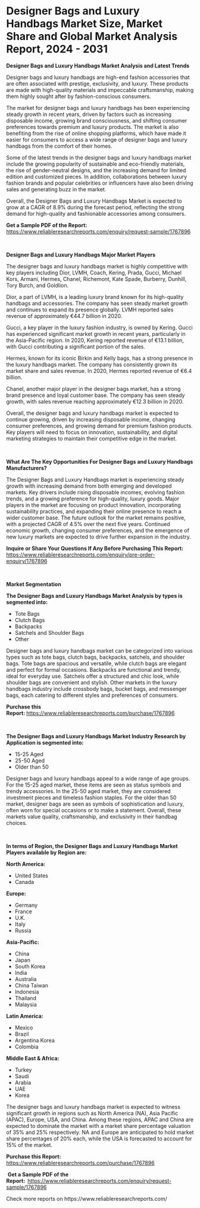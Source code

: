 <p><h1>Designer Bags and Luxury Handbags Market Size, Market Share and Global Market Analysis Report, 2024 - 2031</h1></p><p><strong>Designer Bags and Luxury Handbags Market Analysis and Latest Trends</strong></p>
<p><p>Designer bags and luxury handbags are high-end fashion accessories that are often associated with prestige, exclusivity, and luxury. These products are made with high-quality materials and impeccable craftsmanship, making them highly sought after by fashion-conscious consumers.</p><p>The market for designer bags and luxury handbags has been experiencing steady growth in recent years, driven by factors such as increasing disposable income, growing brand consciousness, and shifting consumer preferences towards premium and luxury products. The market is also benefiting from the rise of online shopping platforms, which have made it easier for consumers to access a wide range of designer bags and luxury handbags from the comfort of their homes.</p><p>Some of the latest trends in the designer bags and luxury handbags market include the growing popularity of sustainable and eco-friendly materials, the rise of gender-neutral designs, and the increasing demand for limited edition and customized pieces. In addition, collaborations between luxury fashion brands and popular celebrities or influencers have also been driving sales and generating buzz in the market.</p><p>Overall, the Designer Bags and Luxury Handbags Market is expected to grow at a CAGR of 8.9% during the forecast period, reflecting the strong demand for high-quality and fashionable accessories among consumers.</p></p>
<p><strong>Get a Sample PDF of the Report:&nbsp;</strong> <a href="https://www.reliableresearchreports.com/enquiry/request-sample/1767896">https://www.reliableresearchreports.com/enquiry/request-sample/1767896</a></p>
<p>&nbsp;</p>
<p><strong>Designer Bags and Luxury Handbags Major Market Players</strong></p>
<p><p>The designer bags and luxury handbags market is highly competitive with key players including Dior, LVMH, Coach, Kering, Prada, Gucci, Michael Kors, Armani, Hermes, Chanel, Richemont, Kate Spade, Burberry, Dunhill, Tory Burch, and Goldlion. </p><p>Dior, a part of LVMH, is a leading luxury brand known for its high-quality handbags and accessories. The company has seen steady market growth and continues to expand its presence globally. LVMH reported sales revenue of approximately €44.7 billion in 2020.</p><p>Gucci, a key player in the luxury fashion industry, is owned by Kering. Gucci has experienced significant market growth in recent years, particularly in the Asia-Pacific region. In 2020, Kering reported revenue of €13.1 billion, with Gucci contributing a significant portion of the sales.</p><p>Hermes, known for its iconic Birkin and Kelly bags, has a strong presence in the luxury handbags market. The company has consistently grown its market share and sales revenue. In 2020, Hermes reported revenue of €6.4 billion.</p><p>Chanel, another major player in the designer bags market, has a strong brand presence and loyal customer base. The company has seen steady growth, with sales revenue reaching approximately €12.3 billion in 2020.</p><p>Overall, the designer bags and luxury handbags market is expected to continue growing, driven by increasing disposable income, changing consumer preferences, and growing demand for premium fashion products. Key players will need to focus on innovation, sustainability, and digital marketing strategies to maintain their competitive edge in the market.</p></p>
<p>&nbsp;</p>
<p><strong>What Are The Key Opportunities For Designer Bags and Luxury Handbags Manufacturers?</strong></p>
<p><p>The Designer Bags and Luxury Handbags market is experiencing steady growth with increasing demand from both emerging and developed markets. Key drivers include rising disposable incomes, evolving fashion trends, and a growing preference for high-quality, luxury goods. Major players in the market are focusing on product innovation, incorporating sustainability practices, and expanding their online presence to reach a wider customer base. The future outlook for the market remains positive, with a projected CAGR of 4.5% over the next five years. Continued economic growth, changing consumer preferences, and the emergence of new luxury markets are expected to drive further expansion in the industry.</p></p>
<p><strong>Inquire or Share Your Questions If Any Before Purchasing This Report:</strong> <a href="https://www.reliableresearchreports.com/enquiry/pre-order-enquiry/1767896">https://www.reliableresearchreports.com/enquiry/pre-order-enquiry/1767896</a></p>
<p>&nbsp;</p>
<p><strong>Market Segmentation</strong></p>
<p><strong>The Designer Bags and Luxury Handbags Market Analysis by types is segmented into:</strong></p>
<p><ul><li>Tote Bags</li><li>Clutch Bags</li><li>Backpacks</li><li>Satchels and Shoulder Bags</li><li>Other</li></ul></p>
<p><p>Designer bags and luxury handbags market can be categorized into various types such as tote bags, clutch bags, backpacks, satchels, and shoulder bags. Tote bags are spacious and versatile, while clutch bags are elegant and perfect for formal occasions. Backpacks are functional and trendy, ideal for everyday use. Satchels offer a structured and chic look, while shoulder bags are convenient and stylish. Other markets in the luxury handbags industry include crossbody bags, bucket bags, and messenger bags, each catering to different styles and preferences of consumers.</p></p>
<p><strong>Purchase this Report:&nbsp;</strong><a href="https://www.reliableresearchreports.com/purchase/1767896">https://www.reliableresearchreports.com/purchase/1767896</a></p>
<p>&nbsp;</p>
<p><strong>The Designer Bags and Luxury Handbags Market Industry Research by Application is segmented into:</strong></p>
<p><ul><li>15-25 Aged</li><li>25-50 Aged</li><li>Older than 50</li></ul></p>
<p><p>Designer bags and luxury handbags appeal to a wide range of age groups. For the 15-25 aged market, these items are seen as status symbols and trendy accessories. In the 25-50 aged market, they are considered investment pieces and timeless fashion staples. For the older than 50 market, designer bags are seen as symbols of sophistication and luxury, often worn for special occasions or to make a statement. Overall, these markets value quality, craftsmanship, and exclusivity in their handbag choices.</p></p>
<p>&nbsp;</p>
<p><strong>In terms of Region, the Designer Bags and Luxury Handbags Market Players available by Region are:</strong></p>
<p>
    <p> <strong> North America: </strong>
        <ul>
            <li>United States</li>
            <li>Canada</li>
        </ul>
        </p> 
    <p> <strong> Europe: </strong>
        <ul>
            <li>Germany</li>
            <li>France</li>
            <li>U.K.</li>
            <li>Italy</li>
            <li>Russia</li>
        </ul>
        </p> 
    <p> <strong> Asia-Pacific: </strong>
        <ul>
            <li>China</li>
            <li>Japan</li>
            <li>South Korea</li>
            <li>India</li>
            <li>Australia</li>
            <li>China Taiwan</li>
            <li>Indonesia</li>
            <li>Thailand</li>
            <li>Malaysia</li>
        </ul>
        </p> 
    <p> <strong> Latin America: </strong>
        <ul>
            <li>Mexico</li>
            <li>Brazil</li>
            <li>Argentina Korea</li>
            <li>Colombia</li>
        </ul>
        </p> 
    <p> <strong> Middle East & Africa: </strong>
        <ul>
            <li>Turkey</li>
            <li>Saudi</li>
            <li>Arabia</li>
            <li>UAE</li>
            <li>Korea</li>
        </ul>
    </p>
    </p>
<p><p>The designer bags and luxury handbags market is expected to witness significant growth in regions such as North America (NA), Asia Pacific (APAC), Europe, USA, and China. Among these regions, APAC and China are expected to dominate the market with a market share percentage valuation of 35% and 25% respectively. NA and Europe are anticipated to hold market share percentages of 20% each, while the USA is forecasted to account for 15% of the market.</p></p>
<p><strong>Purchase this Report: </strong><a href="https://www.reliableresearchreports.com/purchase/1767896">https://www.reliableresearchreports.com/purchase/1767896</a></p>
<p>&nbsp;<strong>Get a Sample PDF of the Report:&nbsp;&nbsp;</strong><a href="https://www.reliableresearchreports.com/enquiry/request-sample/1767896">https://www.reliableresearchreports.com/enquiry/request-sample/1767896</a></p>
<p><strong></strong></p>
<p>Check more reports on https://www.reliableresearchreports.com/</p>